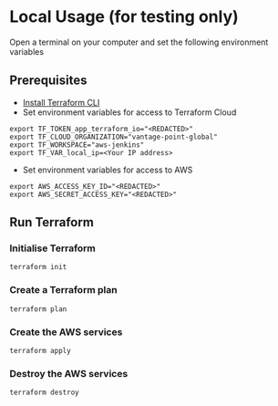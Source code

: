 # Local Usage (for testing only)

Open a terminal on your computer and set the following environment variables

## Prerequisites
- [Install Terraform CLI](https://developer.hashicorp.com/terraform/tutorials/aws-get-started/install-cli)
- Set environment variables for access to Terraform Cloud

```
export TF_TOKEN_app_terraform_io="<REDACTED>"
export TF_CLOUD_ORGANIZATION="vantage-point-global"
export TF_WORKSPACE="aws-jenkins"
export TF_VAR_local_ip=<Your IP address>
```

- Set environment variables for access to AWS
```
export AWS_ACCESS_KEY_ID="<REDACTED>"
export AWS_SECRET_ACCESS_KEY="<REDACTED>"
```

## Run Terraform 
### Initialise Terraform
```
terraform init
```

### Create a Terraform plan
```
terraform plan
```

### Create the AWS services
```
terraform apply
```

### Destroy the AWS services
```
terraform destroy
```